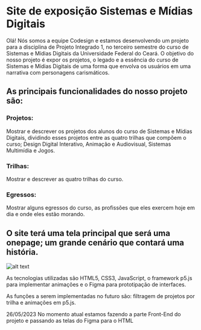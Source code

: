 # Site de exposição Sistemas e Mídias Digitais


Olá! Nós somos a equipe Codesign e estamos desenvolvendo um projeto para a disciplina de Projeto Integrado 1, no terceiro semestre do curso de Sistemas e Mídias Digitais da Universidade Federal do Ceará.
O objetivo do nosso projeto é expor os projetos, o legado e a essência do curso de Sistemas e Mídias Digitais de uma forma que envolva os usuários em uma narrativa com personagens carismáticos.

## As principais funcionalidades do nosso projeto são:

### Projetos:
Mostrar e descrever os projetos dos alunos do curso de Sistemas e Mídias Digitais, dividindo esses projetos entre as quatro trilhas que compõem o curso; Design Digital Interativo, Animação e Audiovisual, Sistemas Multimídia e Jogos.

### Trilhas:
Mostrar e descrever as quatro trilhas do curso.

### Egressos:
Mostrar alguns egressos do curso, as profissões que eles exercem hoje em dia e onde eles estão morando.

## O site terá uma tela principal que será uma onepage; um grande cenário que contará uma história.
![alt text](https://i.imgur.com/cD0zU1N.png)

As tecnologias utilizadas são HTML5, CSS3, JavaScript, o framework p5.js para implementar animações e o Figma para prototipação de interfaces.

As funções a serem implementadas no futuro são: filtragem de projetos por trilha e animações em p5.js. 

26/05/2023
No momento atual estamos fazendo a parte Front-End do projeto e passando as telas do Figma para o HTML
